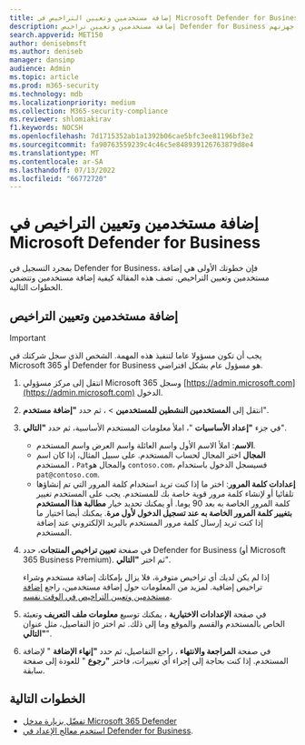 ```yaml
---
title: إضافة مستخدمين وتعيين التراخيص في Microsoft Defender for Business
description: إضافة مستخدمين وتعيين تراخيص Defender for Business لحماية أجهزتهم
search.appverid: MET150
author: denisebmsft
ms.author: deniseb
manager: dansimp
audience: Admin
ms.topic: article
ms.prod: m365-security
ms.technology: mdb
ms.localizationpriority: medium
ms.collection: M365-security-compliance
ms.reviewer: shlomiakirav
f1.keywords: NOCSH
ms.openlocfilehash: 7d1715352ab1a1392b06cae5bfc3ee81196bf3e2
ms.sourcegitcommit: fa90763559239c4c46c5e848939126763879d8e4
ms.translationtype: MT
ms.contentlocale: ar-SA
ms.lasthandoff: 07/13/2022
ms.locfileid: "66772720"
---
```

# <a name="add-users-and-assign-licenses-in-microsoft-defender-for-business"></a>إضافة مستخدمين وتعيين التراخيص في Microsoft Defender for Business

بمجرد التسجيل في Defender for Business، فإن خطوتك الأولى هي إضافة مستخدمين وتعيين التراخيص. تصف هذه المقالة كيفية إضافة مستخدمين وتتضمن الخطوات التالية.

## <a name="add-users-and-assign-licenses"></a>إضافة مستخدمين وتعيين التراخيص

> [!IMPORTANT]
> يجب أن تكون مسؤولا عاما لتنفيذ هذه المهمة.  الشخص الذي سجل شركتك في Microsoft 365 أو Defender for Business هو مسؤول عام بشكل افتراضي.

1. انتقل إلى مركز مسؤولي Microsoft 365 وسجل [https://admin.microsoft.com](https://admin.microsoft.com) الدخول.

2. انتقل إلى **المستخدمين النشطين للمستخدمين** > ، ثم حدد **"إضافة مستخدم**".

3. في جزء **"إعداد الأساسيات** "، املأ معلومات المستخدم الأساسية، ثم حدد **"التالي**".

   - **الاسم**: املأ الاسم الأول واسم العائلة واسم العرض واسم المستخدم.
   - **المجال** اختر المجال لحساب المستخدم. على سبيل المثال، إذا كان اسم المستخدم ، `Pat`والمجال هو `contoso.com`، فسيسجل الدخول باستخدام `pat@contoso.com`.
   - **إعدادات كلمة المرور**: اختر ما إذا كنت تريد استخدام كلمة المرور التي تم إنشاؤها تلقائيا أو لإنشاء كلمة مرور قوية خاصة بك للمستخدم. يجب على المستخدم تغيير كلمة المرور الخاصة به بعد 90 يوما. أو يمكنك تحديد خيار **مطالبة هذا المستخدم بتغيير كلمة المرور الخاصة به عند تسجيل الدخول لأول مرة**. يمكنك أيضا اختيار ما إذا كنت تريد إرسال كلمة مرور المستخدم بالبريد الإلكتروني عند إضافة المستخدم.

4. في صفحة **تعيين تراخيص المنتجات**، حدد Defender for Business (أو Microsoft 365 Business Premium). ثم اختر **"التالي**". 

   إذا لم يكن لديك أي تراخيص متوفرة، فلا يزال بإمكانك إضافة مستخدم وشراء تراخيص إضافية. لمزيد من المعلومات حول إضافة مستخدمين، راجع [إضافة مستخدمين وتعيين التراخيص في الوقت نفسه](../../admin/add-users/add-users.md).

5. في صفحة **الإعدادات الاختيارية** ، يمكنك توسيع **معلومات ملف التعريف** وتعبئة التفاصيل، مثل عنوان jo الخاص بالمستخدم والقسم والموقع وما إلى ذلك. ثم اختر **"التالي**".

6. في صفحة **المراجعة والانتهاء** ، راجع التفاصيل، ثم حدد **"إنهاء الإضافة** " لإضافة المستخدم. إذا كنت بحاجة إلى إجراء أي تغييرات، فاختر **"رجوع** " للعودة إلى صفحة سابقة.

## <a name="next-steps"></a>الخطوات التالية

- [تفضّل بزيارة مدخل Microsoft 365 Defender](mdb-get-started.md)
- [استخدم معالج الإعداد في Defender for Business](mdb-use-wizard.md).